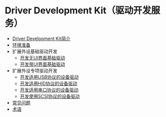 # Driver Development Kit（驱动开发服务）

- [Driver Development Kit简介](driverdevelopment-overview.md)
- [环境准备](environmental-preparation.md)
- 扩展外设基础驱动开发
  - [开发无UI界面基础驱动](driverextensionability.md)
  - [开发带UI界面基础驱动](externaldevice-guidelines.md)
- 扩展外设专项驱动开发
  - [开发适用USB协议的设备驱动](usb-ddk-guidelines.md)
  - [开发适用HID协议的设备驱动](hid-ddk-guidelines.md)
  - [开发适用串口协议的设备驱动](usb-serial-ddk-guidelines.md)
  - [开发使用SCSI协议的设备驱动](scsi-peripheral-ddk-guidelines.md)
- [常见问题](externaldevice-faqs.md)
- [术语](terms.md)

